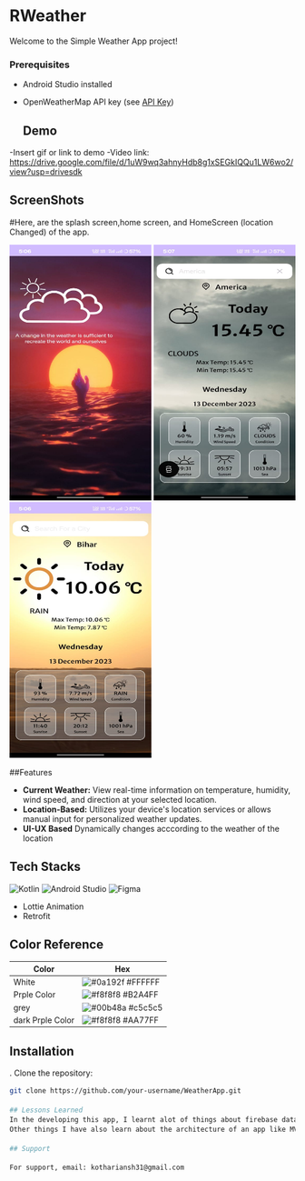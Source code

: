 # RWeather

Welcome to the Simple Weather App project!

### Prerequisites

- Android Studio installed
- OpenWeatherMap API key (see [API Key](#api-key))

  ## Demo
-Insert gif or link to demo
-Video link: https://drive.google.com/file/d/1uW9wq3ahnyHdb8g1xSEGkIQQu1LW6wo2/view?usp=drivesdk

  ## ScreenShots
#Here, are the splash screen,home screen, and HomeScreen (location Changed) of the app.
<p align="left">
<img src="./Splash%20Screen.jpeg" width="250" height="450">
<img src="./Home%20Screen%20(Location%20Change%20Manually).jpeg" width="250" height="450">
<img src="./Home%20Screen%20(default%20address).jpeg" width="250" height="450">
</p>
  


##Features
- **Current Weather:** View real-time information on temperature, humidity, wind speed, and direction at your selected location.
- **Location-Based:** Utilizes your device's location services or allows manual input for personalized weather updates.
- **UI-UX Based** Dynamically changes acccording to the weather of the location



## Tech Stacks

![Kotlin](https://img.shields.io/badge/kotlin-%237F52FF.svg?style=for-the-badge&logo=kotlin&logoColor=white)
![Android Studio](https://img.shields.io/badge/Android%20Studio-3DDC84.svg?style=for-the-badge&logo=android-studio&logoColor=white)
![Figma](https://img.shields.io/badge/figma-%23F24E1E.svg?style=for-the-badge&logo=figma&logoColor=white)
- Lottie Animation
- Retrofit


## Color Reference

| Color             | Hex                                                                |
| ----------------- | ------------------------------------------------------------------ |
|  White | ![#0a192f](https://via.placeholder.com/10/0a192f?text=+) #FFFFFF |
|  Prple Color | ![#f8f8f8](https://via.placeholder.com/10/f8f8f8?text=+) #B2A4FF |
|  grey | ![#00b48a](https://via.placeholder.com/10/00b48a?text=+) #c5c5c5 |
|  dark Prple Color | ![#f8f8f8](https://via.placeholder.com/10/f8f8f8?text=+) #AA77FF |


## Installation
. Clone the repository:

```bash
git clone https://github.com/your-username/WeatherApp.git

## Lessons Learned
In the developing this app, I learnt alot of things about firebase database and storage , how they can manage and shown on the screen .
Other things I have also learn about the architecture of an app like MVVM and others.

## Support

For support, email: kothariansh31@gmail.com





















